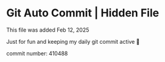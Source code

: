 # Git Auto Commit | Hidden File

This file was added Feb 12, 2025

Just for fun and keeping my daily git commit active 🤪

commit number: 410488
